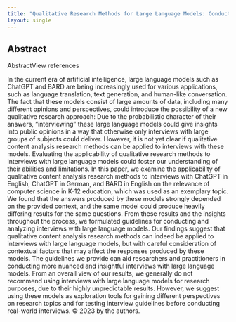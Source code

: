 ```yaml
---
title: "Qualitative Research Methods for Large Language Models: Conducting Semi-Structured Interviews with ChatGPT and BARD on Computer Science Education"
layout: single
---
```


## Abstract
AbstractView references

In the current era of artificial intelligence, large language models such as ChatGPT and BARD are being increasingly used for various applications, such as language translation, text generation, and human-like conversation. The fact that these models consist of large amounts of data, including many different opinions and perspectives, could introduce the possibility of a new qualitative research approach: Due to the probabilistic character of their answers, “interviewing” these large language models could give insights into public opinions in a way that otherwise only interviews with large groups of subjects could deliver. However, it is not yet clear if qualitative content analysis research methods can be applied to interviews with these models. Evaluating the applicability of qualitative research methods to interviews with large language models could foster our understanding of their abilities and limitations. In this paper, we examine the applicability of qualitative content analysis research methods to interviews with ChatGPT in English, ChatGPT in German, and BARD in English on the relevance of computer science in K-12 education, which was used as an exemplary topic. We found that the answers produced by these models strongly depended on the provided context, and the same model could produce heavily differing results for the same questions. From these results and the insights throughout the process, we formulated guidelines for conducting and analyzing interviews with large language models. Our findings suggest that qualitative content analysis research methods can indeed be applied to interviews with large language models, but with careful consideration of contextual factors that may affect the responses produced by these models. The guidelines we provide can aid researchers and practitioners in conducting more nuanced and insightful interviews with large language models. From an overall view of our results, we generally do not recommend using interviews with large language models for research purposes, due to their highly unpredictable results. However, we suggest using these models as exploration tools for gaining different perspectives on research topics and for testing interview guidelines before conducting real-world interviews. © 2023 by the authors.
